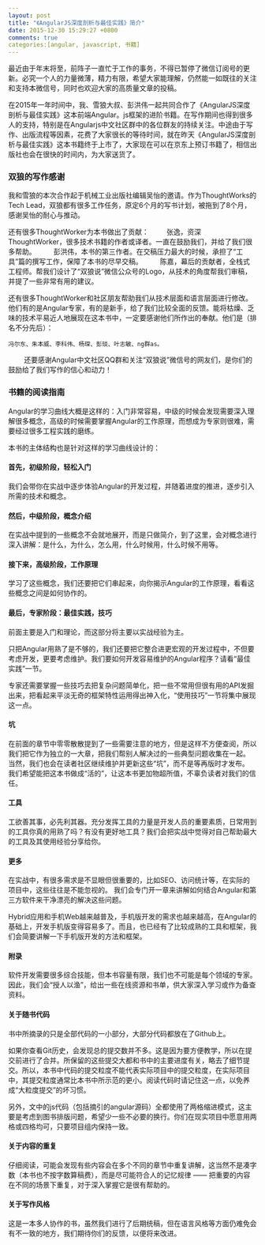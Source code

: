 ```yaml
---
layout: post
title: "《AngularJS深度剖析与最佳实践》简介"
date: 2015-12-30 15:29:27 +0800
comments: true
categories:[angular, javascript, 书籍] 
---
```


最近由于年末将至，前阵子一直忙于工作的事务，不得已暂停了微信订阅号的更新。必究一个人的力量微薄，精力有限，希望大家能理解，仍然能一如既往的关注和支持本微信号，同时也欢迎大家的高质量文章的投稿。


在2015年一年时间中，我、雪狼大叔、彭洪伟一起共同合作了《AngularJS深度剖析与最佳实践》这本前端Angular。js框架的进阶书籍。在写作期间也得到很多人的支持，特别是在Angularjs中文社区群中的各位群友的持续关注。中途由于写作、出版流程等因素，花费了大家很长的等待时间，就在昨天《AngularJS深度剖析与最佳实践》这本书籍终于上市了，大家现在可以在京东上预订书籍了，相信出版社也会在很快的时间内，为大家送货了。

### 双狼的写作感谢

我和雪狼的本次合作起于机械工业出版社编辑吴怡的邀请。作为ThoughtWorks的Tech Lead，双狼都有很多工作任务，原定6个月的写书计划，被拖到了8个月，感谢吴怡的耐心与推动。

还有很多ThoughtWorker为本书做出了贡献：
　　
	张逸，资深ThoughtWorker，很多技术书籍的作者或译者。一直在鼓励我们，并给了我们很多帮助。
　　
	彭洪伟，本书的第三作者。在交稿压力最大的时候，承担了“工具”篇的撰写工作，保障了本书的尽早交稿。
　　
	陈嘉，幕后的贡献者，全栈式工程师。帮我们设计了“双狼说”微信公众号的Logo，从技术的角度帮我们审稿，并提了一些非常有用的建议。

还有很多ThoughtWorker和社区朋友帮助我们从技术层面和语言层面进行修改。他们有的是Angular专家，有的是新手，给了我们比较全面的反馈。能将枯燥、乏味的技术平易近人地展现在这本书中，一定要感谢他们所作出的奉献。他们是（排名不分先后）：
	
	冯尔东、朱本威、李科伟、杨琛、彭琰、叶志敏、ng群as。
　　
还要感谢Angular中文社区QQ群和关注“双狼说”微信号的网友们，是你们的鼓励给了我们写作的信心和动力！

### 书籍的阅读指南

Angular的学习曲线大概是这样的：入门非常容易，中级的时候会发现需要深入理解很多概念，高级的时候需要掌握Angular的工作原理，而想成为专家则很难，需要经过很多工程实践的磨练。

本书的主体结构也是针对这样的学习曲线设计的：

#### 首先，初级阶段，轻松入门

我们会带你在实战中逐步体验Angular的开发过程，并随着进度的推进，逐步引入所需的技术和概念。

#### 然后，中级阶段，概念介绍

在实战中提到的一些概念不会就地展开，而是只做简介，到了这里，会对概念进行深入讲解：是什么，为什么，怎么用，什么时候用，什么时候不用等。

#### 接下来，高级阶段，工作原理

学习了这些概念，我们还要把它们串起来，向你揭示Angular的工作原理，看看这些概念之间是如何协作的。

#### 最后，专家阶段：最佳实践，技巧

前面主要是入门和理论，而这部分将主要以实战经验为主。

只把Angular用熟了是不够的，我们还要把它整合进更宏观的开发过程中，不但要考虑开发，更要考虑维护。我们要如何开发容易维护的Angular程序？请看“最佳实践”一节。

专家还需要掌握一些技巧去把复杂问题简单化，把一些不常用但很有用的API发掘出来，把看起来平淡无奇的框架特性运用得出神入化，“使用技巧”一节将集中展现这一点。

#### 坑

在前面的章节中零零散散提到了一些需要注意的地方，但是这样不方便查阅，所以我们把它作为独立的一大章，把我们帮别人解决过的一些典型问题收集在一起。
当然，我们也会在读者社区继续维护并更新这些“坑”，而不是等再版时才发布。
我们希望能把这本书做成“活的”，让这本书更加物超所值，不辜负读者对我们的信任。

#### 工具

工欲善其事，必先利其器。充分发挥工具的力量是开发人员的重要素质，日常用到的工具你真的用熟了吗？有没有更好地工具？我们会把实战中觉得对自己帮助最大的工具及其使用经验分享给你。

#### 更多

在实战中，有很多需求是不显眼但很重要的，比如SEO、访问统计等，在实际的项目中，这些往往是不能忽视的。
我们会专门开一章来讲解如何结合Angular和第三方软件来干净漂亮的解决这些问题。

Hybrid应用和手机Web越来越普及，手机版开发的需求也越来越高，在Angular的基础上，开发手机版变得容易多了。而且，也已经有了比较成熟的工具和框架，我们会简要讲解一下手机版开发的方法和框架。

#### 附录

软件开发需要很多综合技能，但本书容量有限，我们也不可能是每个领域的专家。因此，我们会“授人以渔”，给出一些在线资源和书单，供大家深入学习或作为备查资料。

#### 关于随书代码

书中所摘录的只是全部代码的一小部分，大部分代码都放在了Github上。

如果你查看Git历史，会发现总的提交数并不多。这是因为要方便教学，所以在提交前进行了合并。所保留的这些提交大都和书中的主要进度有关，略去了细节提交。所以，本书中代码的提交粒度不能代表实际项目中的提交粒度，在实际项目中，其提交粒度通常比本书中所示范的更小。阅读代码时请记住这一点，以免养成“大粒度提交”的坏习惯。

另外，文中的js代码（包括摘引的angular源码）全都使用了两格缩进模式，这主要是考虑到图书排版问题，希望少一些不必要的换行。你们在现实项目中愿意用两格或四格均可，只要项目组内保持一致。

#### 关于内容的重复

仔细阅读，可能会发现有些内容会在多个不同的章节中重复讲解，这当然不是凑字数（本书也不按字数算稿费），而是尽可能符合人的记忆规律 —— 把重要的内容在不同的场景下重复，对于深入掌握它是很有帮助的。

#### 关于写作风格

这是一本多人协作的书，虽然我们进行了后期统稿，但在语言风格等方面仍难免会有不一致的地方，我们期待你们的反馈，以便将来改进。


